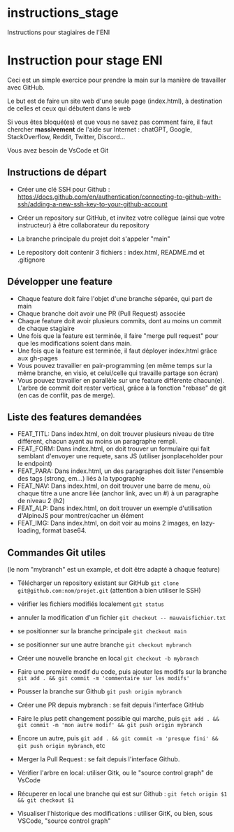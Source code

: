 # instructions_stage

Instructions pour stagiaires de l'ENI

# Instruction pour stage ENI

Ceci est un simple exercice pour prendre la main sur la manière de travailler avec GitHub.

Le but est de faire un site web d'une seule page (index.html), à destination de celles et ceux qui débutent dans le web 

Si vous êtes bloqué(es) et que vous ne savez pas comment faire, il faut chercher **massivement** de l'aide sur Internet : chatGPT, Google, StackOverflow, Reddit, Twitter, Discord...

Vous avez besoin de VsCode et Git

## Instructions de départ

- Créer une clé SSH pour Github : https://docs.github.com/en/authentication/connecting-to-github-with-ssh/adding-a-new-ssh-key-to-your-github-account

- Créer un repository sur GitHub, et invitez votre collègue (ainsi que votre instructeur) à être collaborateur du repository

- La branche principale du projet doit s'appeler "main"

- Le repository doit contenir 3 fichiers : index.html, README.md et .gitignore

## Développer une feature

- Chaque feature doit faire l'objet d'une branche séparée, qui part de main
- Chaque branche doit avoir une PR (Pull Request) associée
- Chaque feature doit avoir plusieurs commits, dont au moins un commit de chaque stagiaire
- Une fois que la feature est terminée, il faire "merge pull request" pour que les modifications soient dans main.
- Une fois que la feature est terminée, il faut déployer index.html grâce aux gh-pages
- Vous pouvez travailler en pair-programming (en même temps sur  la même branche, en visio, et celui/celle qui travaille partage son écran)
- Vous pouvez travailler en parallèle sur une feature différente chacun(e).  L'arbre de commit doit rester vertical, grâce à la fonction "rebase" de git (en cas de conflit, pas de merge).


##  Liste des features demandées

- FEAT_TITL: Dans index.html, on doit trouver plusieurs niveau de titre différent, chacun ayant au moins un paragraphe rempli.
- FEAT_FORM: Dans index.html, on doit trouver un formulaire qui fait semblant d'envoyer une requete, sans JS (utiliser jsonplaceholder pour le endpoint)
- FEAT_PARA: Dans index.html, un des paragraphes doit lister l'ensemble des tags (strong, em...) liés à la typographie
- FEAT_NAV:  Dans index.html, on doit trouver une barre de menu, où chaque titre a une ancre liée (anchor link, avec un #) à un paragraphe de niveau 2 (h2)
- FEAT_ALP:  Dans index.html, on doit trouver un exemple d'utilisation d'AlpineJS pour montrer/cacher un élément
- FEAT_IMG:  Dans index.html, on doit voir au moins 2 images, en lazy-loading, format base64.

## Commandes Git utiles

(le nom "mybranch" est un example, et doit être adapté à chaque feature)

- Télécharger un repository existant sur GitHub `git clone git@github.com:nom/projet.git` (attention à bien utiliser le SSH)

- vérifier les fichiers modifiés localement `git status`

- annuler la modification d'un fichier `git checkout -- mauvaisfichier.txt`

- se positionner sur la branche principale `git checkout main`

- se positionner sur une autre branche `git checkout mybranch`

- Créer une nouvelle branche en local `git checkout -b mybranch`

- Faire une première modif du code, puis ajouter les modifs sur la branche `git add . && git commit -m 'commentaire sur les modifs'`

- Pousser la branche sur Github `git push origin mybranch`

- Créer une PR depuis mybranch : se fait depuis l'interface GitHub

- Faire le plus petit changement possible qui marche, puis `git add . && git commit -m 'mon autre modif' && git push origin mybranch`

- Encore un autre, puis `git add . && git commit -m 'presque fini' && git push origin mybranch`, etc

- Merger la Pull Request : se fait depuis l'interface Github.

- Vérifier l'arbre en local: utiliser Gitk, ou le "source control graph" de VsCode

- Récuperer en local une branche qui est sur Github : `git fetch origin $1 && git checkout $1`

- Visualiser l'historique des modifications : utiliser GitK, ou bien, sous VSCode, "source control graph"
